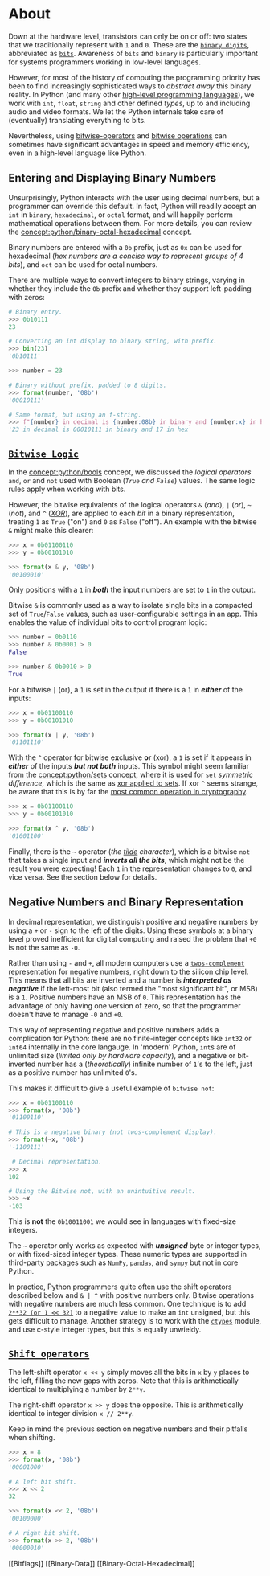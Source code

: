 # About

Down at the hardware level, transistors can only be on or off: two states that we traditionally represent with `1` and `0`.
These are the [`binary digits`][binary-digits], abbreviated as [`bits`][bits].
Awareness of `bits` and `binary` is particularly important for systems programmers working in low-level languages.

However, for most of the history of computing the programming priority has been to find increasingly sophisticated ways to _abstract away_ this binary reality.
In Python (and many other [high-level programming languages][high-level-language]), we work with `int`, `float`, `string` and other defined _types_, up to and including audio and video formats.
We let the Python internals take care of (eventually) translating everything to bits.

Nevertheless, using [bitwise-operators][python-bitwise-operators] and [bitwise operations][python-bitwise-operations] can sometimes have significant advantages in speed and memory efficiency, even in a high-level language like Python.


## Entering and Displaying Binary Numbers

Unsurprisingly, Python interacts with the user using decimal numbers, but a programmer can override this default.
In fact, Python will readily accept an `int` in `binary`, `hexadecimal`, or `octal` format, and will happily perform mathematical operations between them.
For more details, you can review the [concept:python/binary-octal-hexadecimal]() concept.

Binary numbers are entered with a `0b` prefix, just as `0x` can be used for hexadecimal (_hex numbers are a concise way to represent groups of 4 bits_), and `oct` can be used for octal numbers.

There are multiple ways to convert integers to binary strings, varying in whether they include the `0b` prefix and whether they support left-padding with zeros:


```python
# Binary entry.
>>> 0b10111
23

# Converting an int display to binary string, with prefix.
>>> bin(23)  
'0b10111'

>>> number = 23

# Binary without prefix, padded to 8 digits.
>>> format(number, '08b')  
'00010111'

# Same format, but using an f-string.
>>> f"{number} in decimal is {number:08b} in binary and {number:x} in hex" 
'23 in decimal is 00010111 in binary and 17 in hex'
```


## [`Bitwise Logic`][python-bitwise-operations]

In the [concept:python/bools]() concept, we discussed the _logical operators_ `and`, `or` and `not` used with Boolean (_`True` and `False`_) values.
The same logic rules apply when working with bits.

However, the bitwise equivalents of the logical operators `&` (_and_), `|` (_or_), `~` (_not_), and  `^` (_[XOR][xor]_), are applied to each _bit_ in a binary representation, treating `1` as `True` ("on") and `0` as `False` ("off").
An example with the bitwise `&` might make this clearer:


```python
>>> x = 0b01100110
>>> y = 0b00101010

>>> format(x & y, '08b')
'00100010'
```

Only positions with a `1` in _**both**_ the input numbers are set to `1` in the output.

Bitwise `&` is commonly used as a way to isolate single bits in a compacted set of `True`/`False` values, such as user-configurable settings in an app.
This enables the value of individual bits to control program logic:


```python
>>> number = 0b0110
>>> number & 0b0001 > 0
False

>>> number & 0b0010 > 0
True
```


For a bitwise `|` (or), a `1` is set in the output if there is a `1` in _**either**_ of the inputs:


```python
>>> x = 0b01100110
>>> y = 0b00101010

>>> format(x | y, '08b')
'01101110'
```


With the `^` operator for bitwise e**x**clusive **or** (xor), a `1` is set if it appears in _**either**_ of the inputs _**but not both**_ inputs.
This symbol might seem familiar from the [concept:python/sets]() concept, where it is used for `set` _symmetric difference_, which is the same as [xor applied to sets][symmetric-difference].
If xor `^` seems strange, be aware that this is by far the [most common operation in cryptography][xor-cipher].


```python
>>> x = 0b01100110
>>> y = 0b00101010

>>> format(x ^ y, '08b')
'01001100'
```


Finally, there is the `~` operator (_the [tilde][tilde] character_), which is a bitwise `not` that takes a single input and _**inverts all the bits**_, which might not be the result you were expecting!
Each `1` in the representation changes to `0`, and vice versa.
See the section below for details.


## Negative Numbers and Binary Representation

In decimal representation, we distinguish positive and negative numbers by using a `+` or `-` sign to the left of the digits.
Using these symbols at a binary level proved inefficient for digital computing and raised the problem that `+0` is not the same as `-0`.

Rather than using `-` and `+`, all modern computers use a [`twos-complement`][twos-complement] representation for negative numbers, right down to the silicon chip level.
This means that all bits are inverted and a number is _**interpreted as negative**_ if the left-most bit (also termed the "most significant bit", or MSB) is a `1`.
Positive numbers have an MSB of `0`.
This representation has the advantage of only having one version of zero, so that the programmer doesn't have to manage `-0` and `+0`.

This way of representing negative and positive numbers adds a complication for Python: there are no finite-integer concepts like `int32` or `int64` internally in the core langauge.
In 'modern' Python, `int`s are of unlimited size (_limited only by hardware capacity_), and a negative or bit-inverted number has a (_theoretically_) infinite number of `1`'s to the left, just as a positive number has unlimited `0`'s.

This makes it difficult to give a useful example of `bitwise not`:

```python
>>> x = 0b01100110
>>> format(x, '08b')
'01100110'

# This is a negative binary (not twos-complement display).
>>> format(~x, '08b')
'-1100111'  

 # Decimal representation.
>>> x
102

# Using the Bitwise not, with an unintuitive result.
>>> ~x
-103
```

This is **not** the `0b10011001` we would see in languages with fixed-size integers.

The `~` operator only works as expected with _**unsigned**_ byte or integer types, or with fixed-sized integer types.
These numeric types are supported in third-party packages such as [`NumPy`][numpy], [`pandas`][pandas], and [`sympy`][sympy] but not in core Python.

In practice, Python programmers quite often use the shift operators described below and `& | ^` with positive numbers only.
Bitwise operations with negative numbers are much less common.
One technique is to add [`2**32 (or 1 << 32)`][unsigned-int-python] to a negative value to make an `int` unsigned, but this gets difficult to manage.
Another strategy is to work with the [`ctypes`][ctypes-module] module, and use c-style integer types, but this is equally unwieldy.


## [`Shift operators`][bitwise-shift-operators]

The left-shift operator `x << y` simply moves all the bits in `x` by `y` places to the left, filling the new gaps with zeros.
Note that this is arithmetically identical to multiplying a number by `2**y`.

The right-shift operator `x >> y` does the opposite.
This is arithmetically identical to integer division `x // 2**y`.

Keep in mind the previous section on negative numbers and their pitfalls when shifting.


```python
>>> x = 8
>>> format(x, '08b')
'00001000'

# A left bit shift. 
>>> x << 2  
32

>>> format(x << 2, '08b')
'00100000'

# A right bit shift. 
>>> format(x >> 2, '08b')
'00000010'
```

[binary-digits]: https://www.khanacademy.org/computing/computers-and-internet/xcae6f4a7ff015e7d:digital-information/xcae6f4a7ff015e7d:binary-numbers/v/the-binary-number-system
[bits]: https://en.wikipedia.org/wiki/Bit
[bitwise-shift-operators]: https://docs.python.org/3/reference/expressions.html#shifting-operations
[ctypes-module]: https://docs.python.org/3/library/ctypes.html#module-ctypes
[high-level-language]: https://en.wikipedia.org/wiki/High-level_programming_language
[numpy]: https://numpy.org/doc/stable/user/basics.types.html
[pandas]: https://pandas.pydata.org/docs/reference/arrays.html#nullable-integer
[python-bitwise-operations]: https://docs.python.org/3/reference/expressions.html#binary-bitwise-operations
[python-bitwise-operators]: https://docs.python.org/3/reference/expressions.html#binary-arithmetic-operations
[symmetric-difference]: https://math.stackexchange.com/questions/84184/relation-between-xor-and-symmetric-difference#:~:text=It%20is%20the%20same%20thing,they%20are%20indeed%20the%20same.
[sympy]: https://docs.sympy.org/latest/modules/codegen.html#predefined-types
[tilde]: https://en.wikipedia.org/wiki/Tilde
[twos-complement]: https://en.wikipedia.org/wiki/Two%27s_complement#:~:text=Two's%20complement%20is%20the%20most,number%20is%20positive%20or%20negative.
[unsigned-int-python]: https://stackoverflow.com/a/20768199
[xor-cipher]: https://en.wikipedia.org/wiki/XOR_cipher
[xor]: https://stackoverflow.com/a/2451393

[[Bitflags]]
[[Binary-Data]]
[[Binary-Octal-Hexadecimal]]
